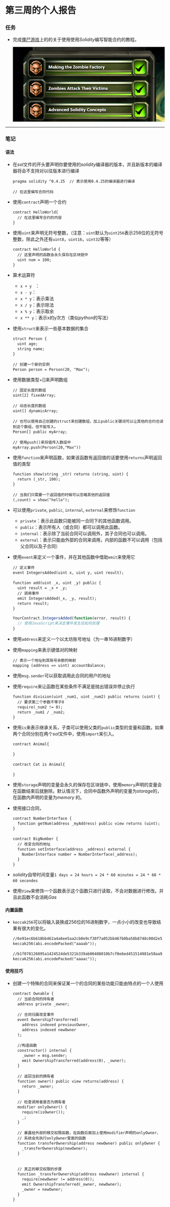 # 第三周的个人报告



### 任务

- 完成[僵尸游戏](https://cryptozombies.io/)上的的关于使用使用*Solidity*编写智能合约的教程。

  ![结果](https://raw.githubusercontent.com/Max-Loo/ImageForMarkdown/master/For_enterprise_software_training/For_Day2/Week3_Report/1.png)





-----

### 笔记

#### 语法

- 在*sol*文件的开头要声明你要使用的*solidity*编译器的版本，并且新版本的编译器将会不支持对以往版本进行编译

  ``` 
  pragma solidity ^0.4.25  // 表示使用0.4.25的编译器进行编译
  
  // 在这里编写合同代码
  ```

  

- 使用`contract`声明一个合约

  ```solidity
  contract HelloWorld{
    // 在这里编写合约的内容
  }
  ```



- 使用`uint`来声明无符号整数，（注意：`uint`默认为`uint256`表示256位的无符号整数，除此之外还有`uint8`，`uint16`，`uint32`等等）

  ```solidity
  contract HelloWorld {
    // 这里声明的函数会永久保存在区块链中
    uint num = 100;
  }
  ```



- 算术运算符
  - `x + y ` ：
  - `x - y`：
  - `x * y`：表示乘法
  - `x / y`：表示除法
  - `x % y`：表示取余
  - `x ** y`：表示x的y次方（类似*python*的写法）



- 使用`struct`来表示一些基本数据的集合

  ```solidity
  struct Person {
    uint age;
    string name;
  }
  
  // 创建一个新的实例
  Person person = Person(20, "Max");
  ```



- 使用数据类型+[]来声明数组

  ```solidity
  // 固定长度的数组
  uint[2] fixedArray;
  
  // 动态长度的数组
  uint[] dynamicArray;
  
  // 也可以使用自己创建的struct来创建数组，加上public关键词可以让其他的合约也读到这个数组，但不能写入。
  Person[] public myArray;
  
  // 使用push()来将值传入数组中
  myArray.push(Person(20,"Max"))
  ```



- 使用`function`来声明函数，如果该函数有返回值的话要使用`returns`声明返回值的类型

  ```solidity
  function show(string _str) returns (string, uint) {
    return (_str, 100);
  }
  
  // 当我们只需要一个返回值的时候可以忽略其他的返回值
  (,count) = show("hello");
  ```



- 可以使用`private`, `public`, `internal`, `external`来修饰`function`
  - `private`：表示此函数只能被同一合同下的其他函数调用。
  - `public`：表示所有人（或合同）都可以调用此函数。
  - `internal`：表示除了当前合同可以调用外，其子合同也可以调用。
  - `external`：表示只能由外部的合同来调用，内部的函数不可以调用（包括父合同以及子合同）



- 使用`event`来定义一个事件，并在其他函数中借助`emit`来使用它

  ```solidity
  // 定义事件
  event IntegersAdded(uint x, uint y, uint result);
  
  function add(uint _x, uint _y) public {
    uint result = _x + _y;
    // 调用事件
    emit IntegersAdded(_x, _y, result);
    return result;
  }
  ```

  ```javascript
  YourContract.IntegersAdded(function(error, result) { 
    // 使用JavaScript来决定事件发生后如何处理
  }
  ```



- 使用`address`来定义一个以太坊账号地址（为一串16进制数字）



- 使用`mapping`来表示键值对的映射

  ```solidity
  // 表示一个地址到其账号余额的映射
  mapping (address => uint) accountBalance;
  ```

  

- 使用`msg.sender`可以获取调用此合同的用户的地址



- 使用`require`来让函数在某些条件不满足是抛出错误并停止执行

  ```solidity
  function division(uint _num1, uint _num2) public returns (uint) {
    // 要求第二个参数不等于0
    require(_num2 != 0);
    return _num1 / _num2;
  }
  ```



- 使用`is`来表示继承关系，子类可以使用父类的`public`类型的变量和函数。如果两个合同分别在两个*sol*文件中，使用`import`来引入。

  ```solidity
  contract Animal{
     
  }
  
  contract Cat is Animal{
  
  }
  ```

  

- 使用`storage`声明的变量会永久的保存在区块链中，使用`memory`声明的变量会在函数结束后就删除。默认情况下，合同中函数外声明的变量为*storage*的，在函数内声明的变量为*memory* 的。



- 使用接口合同，

  ```solidity
  contract NumberInterface {
    function getNum(address _myAddress) public view returns (uint);
  }
  
  contract BigNumber {
    // 改变合同的地址
    function setInterface(address _address) external {
      NumberInterface number = NumberInterface(_address);
    }
  }
  ```

  

- *solidity*自带时间变量`1 days = 24 hours = 24 * 60 minutes = 24 * 60 * 60 secondes`



- 使用`View`来修饰一个函数表示这个函数只进行读取，不会对数据进行修改。并且此函数不会消耗*Gas*





#### 内置函数

- `keccak256`可以将输入装换成256位的16进制数字，一点小小的改变也导致结果有很大的变化。

  ```solidity
  //6e91ec6b618bb462a4a6ee5aa2cb0e9cf30f7a052bb467b0ba58b8748c00d2e5
  keccak256(abi.encodePacked("aaaab"));
  
  //b1f078126895a1424524de5321b339ab00408010b7cf0e6ed451514981e58aa9
  keccak256(abi.encodePacked("aaaac"));
  ```

  





#### 使用技巧

- 创建一个特殊的合同来保证某一个的合同的某些功能只能由特点的一个人使用

  ```solidity
  contract Ownable {
    // 当前合同的持有者
    address private _owner;
    
    // 合同归属改变事件
    event OwnershipTransferred(
      address indexed previousOwner,
      address indexed newOwner
    );
    
    //构造函数
    constructor() internal {
      _owner = msg.sender;
      emit OwnershipTransferred(address(0), _owner);
    }
    
    // 返回当前的拥有者
    function owner() public view returns(address) {
      return _owner;
    }
    
    // 检查调用者是否为拥有者
    modifier onlyOwner() {
      require(isOwner());
      _;
    }
    
    // 暴露给外部的移交权限函数，在函数后面加上使用modifier声明的onlyOwner，
    // 系统会先执行onlyOwner里面的函数
    function transferOwnership(address newOwner) public onlyOwner {
      _transferOwnership(newOwner);
    }
    
    
    // 真正的移交权限的步骤
    function _transferOwnership(address newOwner) internal {
      require(newOwner != address(0));
      emit OwnershipTransferred(_owner, newOwner);
      _owner = newOwner;
    }
  }
  ```

  